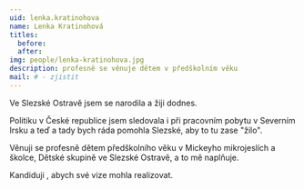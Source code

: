 ```yaml
---
uid: lenka.kratinohova
name: Lenka Kratinohová
titles:
  before: 
  after:
img: people/lenka-kratinohova.jpg 
description: profesně se věnuje dětem v předškolním věku
mail: # - zjistit
---
```


Ve Slezské Ostravě jsem se narodila a žiji dodnes.

Politiku v České republice jsem sledovala i při pracovním pobytu v Severním Irsku a teď a tady bych ráda pomohla Slezské, aby to tu zase "žilo".

Věnuji se profesně dětem předškolního věku v Mickeyho mikrojeslích a školce, Dětské skupině ve Slezské Ostravě, a to mě naplňuje.

Kandiduji , abych své vize mohla realizovat.

